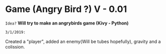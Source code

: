# Game (Angry Bird ?) V - 0.01

`Idea?`
**Will try to make an angrybirds game (Kivy - Python)**


`3/1/2019:`

Created a "player", added an enemy(Will be tubes hopefully), gravity and a colission.


